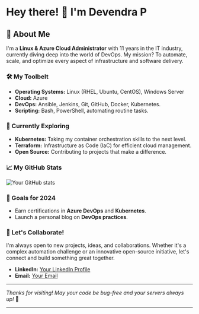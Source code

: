 # Hey there! 👋 I'm Devendra P

## 🌟 About Me

I'm a **Linux & Azure Cloud Administrator** with 11 years in the IT industry, currently diving deep into the world of DevOps. My mission? To automate, scale, and optimize every aspect of infrastructure and software delivery.

### 🛠️ My Toolbelt
- **Operating Systems:** Linux (RHEL, Ubuntu, CentOS), Windows Server
- **Cloud:** Azure
- **DevOps:** Ansible, Jenkins, Git, GitHub, Docker, Kubernetes.
- **Scripting:** Bash, PowerShell, automating routine tasks.

### 🔭 Currently Exploring
- **Kubernetes:** Taking my container orchestration skills to the next level.
- **Terraform:** Infrastructure as Code (IaC) for efficient cloud management.
- **Open Source:** Contributing to projects that make a difference.

### 📈 My GitHub Stats
![Your GitHub stats](https://github-readme-stats.vercel.app/api?username=yourusername&show_icons=true&theme=radical)

### 🎯 Goals for 2024
- Earn certifications in **Azure DevOps** and **Kubernetes**.
- Launch a personal blog on **DevOps practices**.

### 🤝 Let's Collaborate!
I'm always open to new projects, ideas, and collaborations. Whether it's a complex automation challenge or an innovative open-source initiative, let's connect and build something great together.

- **LinkedIn:** [Your LinkedIn Profile](#)
- **Email:** [Your Email](mailto:your.email@example.com)

---

*Thanks for visiting! May your code be bug-free and your servers always up!* 🚀

---
